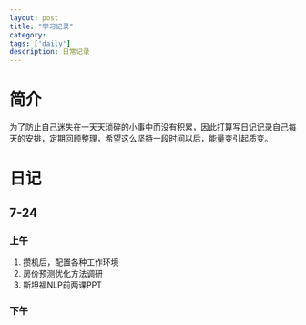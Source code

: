 ```yaml
---
layout: post
title: "学习记录"
category: 
tags: ['daily']
description: 日常记录
---
```


# 简介

为了防止自己迷失在一天天琐碎的小事中而没有积累，因此打算写日记记录自己每天的安排，定期回顾整理，希望这么坚持一段时间以后，能量变引起质变。

# 日记

## 7-24

### 上午

1. 攒机后，配置各种工作环境
2. 房价预测优化方法调研
3. 斯坦福NLP前两课PPT

### 下午

